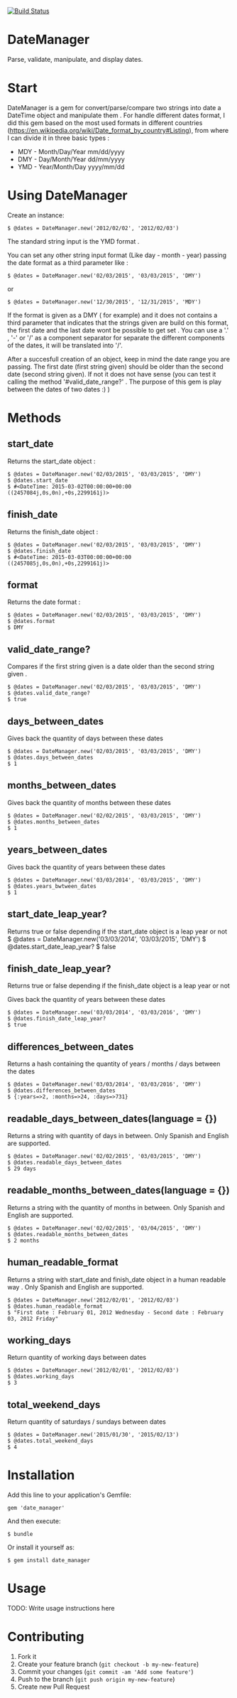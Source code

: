 [![Build Status](https://semaphoreci.com/api/v1/projects/c1127eeb-9c13-44dd-baeb-155ce4a54493/425379/badge.svg)](https://semaphoreci.com/fegoa89/date-manager)
# DateManager

Parse, validate, manipulate, and display dates.

# Start

DateManager is a gem for convert/parse/compare two strings into date a DateTime object and manipulate them .
For handle different dates format, I did this gem based on the most used formats in different countries (https://en.wikipedia.org/wiki/Date_format_by_country#Listing), from where I can divide it in three basic types :

- MDY - Month/Day/Year mm/dd/yyyy
- DMY - Day/Month/Year dd/mm/yyyy
- YMD - Year/Month/Day yyyy/mm/dd

# Using DateManager

Create an instance:

    $ @dates = DateManager.new('2012/02/02', '2012/02/03')

The standard string input is the YMD format .

You can set any other string input format (Like day - month - year) passing the date format as a third parameter like :

    $ @dates = DateManager.new('02/03/2015', '03/03/2015', 'DMY')

or

    $ @dates = DateManager.new('12/30/2015', '12/31/2015', 'MDY')


If the format is given as a DMY ( for example) and it does not contains a third parameter that indicates that the strings given are build on this format, the first date and the last date wont be possible to get set .
You can use a '.' , '-' or '/' as a component separator for separate the different components of the dates, it will be translated into '/'.

After a succesfull creation of an object, keep in mind the date range you are passing. The first date (first string given) should be older than the second date (second string given). If not it does not have sense (you can test it calling the method '#valid_date_range?' . The purpose of this gem is play between the dates of two dates :) )

# Methods

## start_date
Returns the start_date object :

    $ @dates = DateManager.new('02/03/2015', '03/03/2015', 'DMY')
    $ @dates.start_date
    $ #<DateTime: 2015-03-02T00:00:00+00:00 ((2457084j,0s,0n),+0s,2299161j)>

## finish_date
Returns the finish_date object :

    $ @dates = DateManager.new('02/03/2015', '03/03/2015', 'DMY')
    $ @dates.finish_date
    $ #<DateTime: 2015-03-03T00:00:00+00:00 ((2457085j,0s,0n),+0s,2299161j)>

## format
Returns the date format :

    $ @dates = DateManager.new('02/03/2015', '03/03/2015', 'DMY')
    $ @dates.format
    $ DMY

## valid_date_range?

Compares if the first string given is a date older than the second string given .

    $ @dates = DateManager.new('02/03/2015', '03/03/2015', 'DMY')
    $ @dates.valid_date_range?
    $ true

## days_between_dates

Gives back the quantity of days between these dates

    $ @dates = DateManager.new('02/03/2015', '03/03/2015', 'DMY')
    $ @dates.days_between_dates
    $ 1

## months_between_dates

Gives back the quantity of months between these dates

    $ @dates = DateManager.new('02/02/2015', '03/03/2015', 'DMY')
    $ @dates.months_between_dates
    $ 1

## years_between_dates

Gives back the quantity of years between these dates

    $ @dates = DateManager.new('03/03/2014', '03/03/2015', 'DMY')
    $ @dates.years_bwtween_dates
    $ 1

## start_date_leap_year?

Returns true or false depending if the start_date object is a leap year or not
    $ @dates = DateManager.new('03/03/2014', '03/03/2015', 'DMY')
    $ @dates.start_date_leap_year?
    $ false

## finish_date_leap_year?

Returns true or false depending if the finish_date object is a leap year or not

Gives back the quantity of years between these dates

    $ @dates = DateManager.new('03/03/2014', '03/03/2016', 'DMY')
    $ @dates.finish_date_leap_year?
    $ true

## differences_between_dates

Returns a hash containing the quantity of years / months / days between the dates

    $ @dates = DateManager.new('03/03/2014', '03/03/2016', 'DMY')
    $ @dates.differences_between_dates
    $ {:years=>2, :months=>24, :days=>731}

## readable_days_between_dates(language = {})

Returns a string with quantity of days in between. Only Spanish and English are supported.

    $ @dates = DateManager.new('02/02/2015', '03/03/2015', 'DMY')
    $ @dates.readable_days_between_dates
    $ 29 days

## readable_months_between_dates(language = {})

Returns a string with the quantity of months in between. Only Spanish and English are supported.

    $ @dates = DateManager.new('02/02/2015', '03/04/2015', 'DMY')
    $ @dates.readable_months_between_dates
    $ 2 months

## human_readable_format

Returns a string with start_date and finish_date object in a human readable way . Only Spanish and English are supported.

    $ @dates = DateManager.new('2012/02/01', '2012/02/03')
    $ @dates.human_readable_format
    $ "First date : February 01, 2012 Wednesday - Second date : February 03, 2012 Friday"

## working_days

Return quantity of working days between dates

    $ @dates = DateManager.new('2012/02/01', '2012/02/03')
    $ @dates.working_days
    $ 3

## total_weekend_days

Return quantity of saturdays / sundays between dates

    $ @dates = DateManager.new('2015/01/30', '2015/02/13')
    $ @dates.total_weekend_days
    $ 4

# Installation

Add this line to your application's Gemfile:

    gem 'date_manager'

And then execute:

    $ bundle

Or install it yourself as:

    $ gem install date_manager

# Usage

TODO: Write usage instructions here

# Contributing

1. Fork it
2. Create your feature branch (`git checkout -b my-new-feature`)
3. Commit your changes (`git commit -am 'Add some feature'`)
4. Push to the branch (`git push origin my-new-feature`)
5. Create new Pull Request
